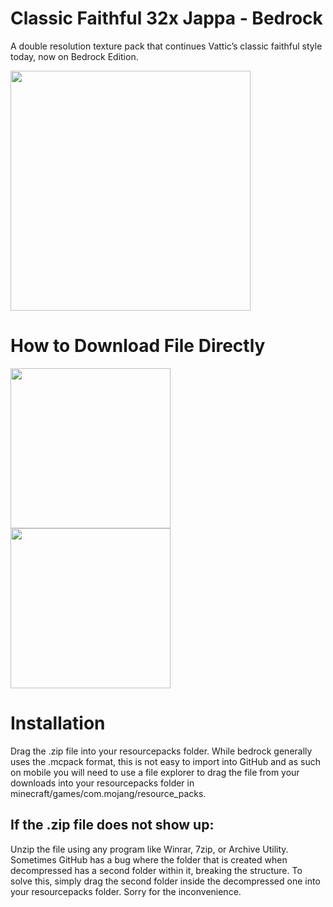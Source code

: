 # Classic Faithful 32x Jappa - Bedrock
A double resolution texture pack that continues Vattic’s classic faithful style today, now on Bedrock Edition.

<img src="https://github.com/Faithful-Resource-Pack/NewBr/blob/master/social%20media/banners/pmc/cf32_banner.png?raw=true" align="center" height="384px">

# How to Download File Directly

<img src="https://cdn.discordapp.com/attachments/852994775552884746/923069799116996678/unknown.png" align="center" height="256px">
<img src="https://cdn.discordapp.com/attachments/852994775552884746/923069799381225492/unknown.png" align="center" height="256px">

# Installation

Drag the .zip file into your resourcepacks folder. While bedrock generally uses the .mcpack format, this is not easy to import into GitHub and as such on mobile you will need to use a file explorer to drag the file from your downloads into your resourcepacks folder in minecraft/games/com.mojang/resource_packs.

## If the .zip file does not show up:

Unzip the file using any program like Winrar, 7zip, or Archive Utility. Sometimes GitHub has a bug where the folder that is created when decompressed has a second folder within it, breaking the structure. To solve this, simply drag the second folder inside the decompressed one into your resourcepacks folder. Sorry for the inconvenience.
